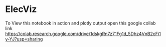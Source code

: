 # ElecViz

To View this notebook in action and plotly output open this google collab link
https://colab.research.google.com/drive/1dskgRn7z71Fg1d_5Dhz4VnB2cFi1y-YJ?usp=sharing
